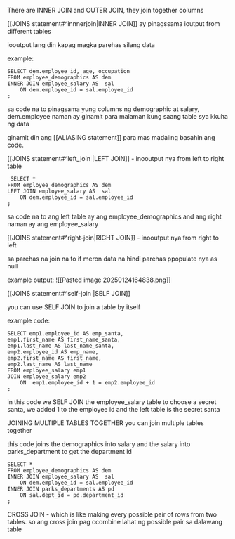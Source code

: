 There are INNER JOIN and OUTER JOIN, they join together columns

[[JOINS statement#^innnerjoin|INNER JOIN]] ay pinagssama ioutput from different tables

iooutput lang din kapag magka parehas silang data

example:

```
SELECT dem.employee_id, age, occupation
FROM employee_demographics AS dem
INNER JOIN employee_salary AS  sal
	ON dem.employee_id = sal.employee_id
;

```

sa code na to pinagsama yung columns ng demographic at salary, dem.employee naman ay ginamit para malaman kung saang table sya kkuha ng data

ginamit din ang [[ALIASING statement]] para mas madaling basahin ang code.

[[JOINS statement#^left_join |LEFT JOIN]] - inooutput nya from left to right table

```
 SELECT *
FROM employee_demographics AS dem
LEFT JOIN employee_salary AS  sal
	ON dem.employee_id = sal.employee_id
;
```

sa code na to ang left table ay ang employee_demographics and ang right naman ay ang employee_salary


[[JOINS statement#^right-join|RIGHT JOIN]] - inooutput nya from right to left

sa parehas na join na to if meron data na hindi parehas ppopulate nya as null

example output:
![[Pasted image 20250124164838.png]]

[[JOINS statement#^self-join |SELF JOIN]] 

you can use SELF JOIN to join a table by itself

example code:

```
SELECT emp1.employee_id AS emp_santa,
emp1.first_name AS first_name_santa,
emp1.last_name AS last_name_santa,
emp2.employee_id AS emp_name,
emp2.first_name AS first_name,
emp2.last_name AS last_name
FROM employee_salary emp1
JOIN employee_salary emp2
	ON  emp1.employee_id + 1 = emp2.employee_id
;
```

in this code we SELF JOIN the employee_salary table to choose a secret santa, we added 1 to the employee id and the left table is the secret santa

JOINING MULTIPLE TABLES TOGETHER
you can join multiple tables together

this code joins the demographics into salary and the salary into parks_department to get the department id

```
SELECT *
FROM employee_demographics AS dem
INNER JOIN employee_salary AS  sal
	ON dem.employee_id = sal.employee_id
INNER JOIN parks_departments AS pd
	ON sal.dept_id = pd.department_id
;

```

CROSS JOIN - which is like making every possible pair of rows from two tables.
so ang cross join pag ccombine lahat ng possible pair sa dalawang table
